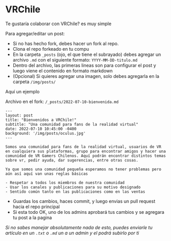 # VRChile

Te gustaría colaborar con VRChile? es muy simple

Para agregar/editar un post:

- Si no has hecho fork, debes hacer un fork al repo.
- Clona el repo forkeado en tu compu
- En la carpeta `_posts` (ojo, el que tiene el subrayado) debes agregar un archivo `.md` con el siguiente formato: `YYYY-MM-DD-titulo.md`
- Dentro del archivo, las primeras lineas son para configurar el post y luego viene el contenido en formato markdown
- (Opcional) Si quieres agregar una imagen, solo debes agregarla en la carpeta `/img/posts/`

Aquí un ejemplo

Archivo en el fork: `/_posts/2022-07-10-bienvenida.md`
```
---
layout: post
title: "Bienvenidos a VRChile!"
subtitle: "Una comunidad para fans de la realidad virtual"
date: 2022-07-10 10:45:00 -0400
background: '/img/posts/oculus.jpg'
---

Somos una comunidad para fans de la realidad virtual, usuarios de VR en cualquiera sus plataformas, grupo para encontrar amigos y hacer una comunidad de VR Gamers Chilenos. Aquí podrán encontrar distintos temas sobre vr, pedir ayuda, dar sugerencias, entre otras cosas.

Ya que somos una comunidad pequeña esperamos no tener problemas pero aún así aquí van unas reglas básicas

- Respetar a todos los miembros de nuestra comunidad
- Usar los canales y publicaciones para su motivo designado
- Sentido común tanto en las publicaciones como en las ventas

```

- Guardas los cambios, haces commit, y luego envias un pull request hacia el repo principal
- Si esta todo OK, uno de los admins aprobará tus cambios y se agregara tu post a la pagina

_Si no sabes manejar absolutamente nada de esto, puedes enviarle tu artículo en un `.txt` o `.md` un  a un admin y el podrá subirlo por ti_
